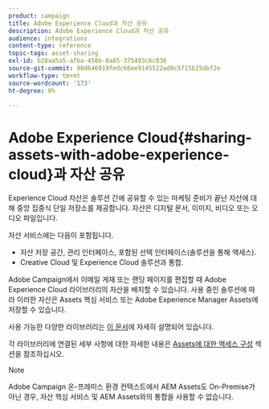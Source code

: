 ```yaml
---
product: campaign
title: Adobe Experience Cloud과 자산 공유
description: Adobe Experience Cloud과 자산 공유
audience: integrations
content-type: reference
topic-tags: asset-sharing
exl-id: b28aa5a5-afba-458b-8a85-375493c6c836
source-git-commit: 98d646919fedc66ee9145522ad0c5f15b25dbf2e
workflow-type: tm+mt
source-wordcount: '173'
ht-degree: 0%

---
```


# Adobe Experience Cloud{#sharing-assets-with-adobe-experience-cloud}과 자산 공유

Experience Cloud 자산은 솔루션 간에 공유할 수 있는 마케팅 준비가 끝난 자산에 대해 중앙 집중식 단일 저장소를 제공합니다. 자산은 디지털 문서, 이미지, 비디오 또는 오디오 파일입니다.

자산 서비스에는 다음이 포함됩니다.

* 자산 저장 공간, 관리 인터페이스, 포함된 선택 인터페이스(솔루션을 통해 액세스).
* Creative Cloud 및 Experience Cloud 솔루션과 통합.

Adobe Campaign에서 이메일 게재 또는 랜딩 페이지를 편집할 때 Adobe Experience Cloud 라이브러리의 자산을 배치할 수 있습니다. 사용 중인 솔루션에 따라 이러한 자산은 Assets 핵심 서비스 또는 Adobe Experience Manager Assets에 저장할 수 있습니다.

사용 가능한 다양한 라이브러리는 [이 문서](https://docs.adobe.com/content/help/en/core-services/interface/assets/experience-cloud-assets.html)에 자세히 설명되어 있습니다.

각 라이브러리에 연결된 세부 사항에 대한 자세한 내용은 [Assets에 대한 액세스 구성](../../integrations/using/configuring-access-to-assets.md) 섹션을 참조하십시오.

>[!NOTE]
>
>Adobe Campaign 온-프레미스 환경 컨텍스트에서 AEM Assets도 On-Premise가 아닌 경우, 자산 핵심 서비스 및 AEM Assets와의 통합을 사용할 수 없습니다.
